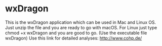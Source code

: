 # wxDragon

This is the wxDragon application which can be used in Mac and Linux OS.
Just unzip the file and you are ready to go with macOS.
For Linux just type chmod +x wxDragon and you are good to go. (Use the executable file wxDragon)
Use this link for detailed analyses: http://www.cohp.de/ 
